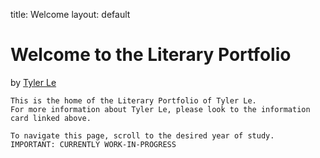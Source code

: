 title: Welcome
layout: default

# Welcome to the Literary Portfolio

by [Tyler Le](https://www.youtube.com/@Tillerlis)

    This is the home of the Literary Portfolio of Tyler Le. 
    For more information about Tyler Le, please look to the information card linked above.
    
    To navigate this page, scroll to the desired year of study.
    IMPORTANT: CURRENTLY WORK-IN-PROGRESS

